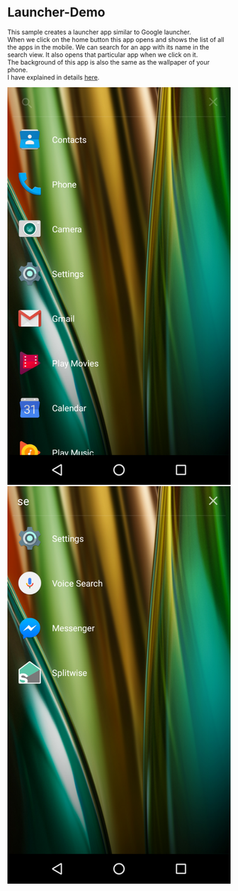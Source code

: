 # Launcher-Demo
This sample creates a launcher app similar to Google launcher.  
When we click on the home button this app opens and shows the list of all the apps in the mobile. We can search for an app with its name in the search view. It also opens that particular app when we click on it.  
The background of this app is also the same as the wallpaper of your phone.  
I have explained in details [here](https://shubhamdhabhai.github.io/2018/01/30/Custom-Launcher-For-Home-Button.html).

![Alt_text](/launcher_demo_1.png) ![Alt_text](/launcher_demo_2.png)

